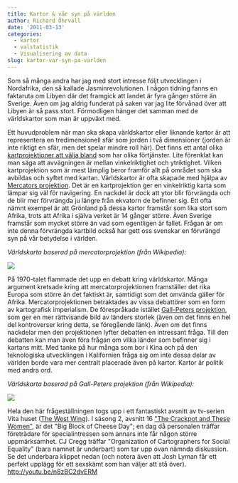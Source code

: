 ```yaml
---
title: Kartor & vår syn på världen
author: Richard Öhrvall
date: '2011-03-13'
categories:
  - kartor
  - valstatistik
  - Visualisering av data
slug: kartor-var-syn-pa-varlden
---
```


Som så många andra har jag med stort intresse följt utvecklingen i Nordafrika, den så kallade Jasminrevolutionen. I någon tidning fanns en faktaruta om Libyen där det framgick att landet är fyra gånger större än Sverige. Även om jag aldrig funderat på saken var jag lite förvånad över att Libyen är så pass stort. Förmodligen hänger det samman med de världskartor som man är uppväxt med.

Ett huvudproblem när man ska skapa världskartor eller liknande kartor är att representera en tredimensionell sfär som jorden i två dimensioner (jorden är inte riktigt en sfär, men det spelar mindre roll här). Det finns ett antal olika [kartprojektioner att välja bland](http://sv.wikipedia.org/wiki/Kartprojektion) som har olika förtjänster. Lite förenklat kan man säga att avvägningen är mellan vinkelriktighet och ytriktighet. Vilken kartprojektion som är mest lämplig beror framför allt på området som ska avbildas och syftet med kartan. Världskartor är ofta skapade med hjälpa av [Mercators projektion](http://en.wikipedia.org/wiki/Mercator_projection). Det är en kartprojektion ger en vinkelriktig karta som lämpar sig väl för navigering. En nackdel är dock att ytor blir förvrängda och de blir mer förvrängda ju längre från ekvatorn de befinner sig. Ett ofta nämnt exempel är att Grönland på dessa kartor framstår som lika stort som Afrika, trots att Afrika i själva verket är 14 gånger större. Även Sverige framstår som mycket större än vad som egentligen är fallet. Frågan är om inte denna förvrängda kartbild också har gett oss svenskar en förvrängd syn på vår betydelse i världen.

_Världskarta baserad på mercatorprojektion (från Wikipedia):_

![](http://upload.wikimedia.org/wikipedia/commons/thumb/7/74/Mercator-projection.jpg/400px-Mercator-projection.jpg)

På 1970-talet flammade det upp en debatt kring världskartor. Många argument kretsade kring att mercatorprojektionen framställer det rika Europa som större än det faktiskt är, samtidigt som det omvända gäller för Afrika. Mercatorprojektionen betraktades av vissa debattörer som en form av kartografisk imperialism. De förespråkade istället [Gall-Peters projektion](http://en.wikipedia.org/wiki/Gall-Peters_projection), som ger en mer rättvisande bild av länders storlek (även om det finns en hel del kontroverser kring detta, se föregående länk). Även om det finns nackdelar men den projektionen lyfter debatten en intressant fråga. Till den debatten kan man även föra frågan om vilka länder som befinner sig i kartans mitt. Med tanke på hur många som bor i Kina och på den teknologiska utvecklingen i Kalifornien fråga sig om inte dessa delar av världen borde vara mer centralt placerade även på kartor. Kartor är politik med andra ord.

_Världskarta baserad på Gall-Peters projektion (från Wikipedia):_

![](http://upload.wikimedia.org/wikipedia/commons/thumb/8/87/Gall-peters2.jpg/450px-Gall-peters2.jpg)

Hela den här frågeställningen togs upp i ett fantastiskt avsnitt av tv-serien Vita huset ([The West Wing](http://en.wikipedia.org/wiki/The_West_Wing)). I säsong 2, avsnitt 16 ["The Crackpot and These Women"](http://en.wikipedia.org/wiki/The_Crackpots_and_These_Women), är det "Big Block of Cheese Day"; en dag då personalen träffar företrädare för specialintressen som annars inte får någon större uppmärksamhet. CJ Cregg träffar "Organization of Cartographers for Social Equality" (bara namnet är underbart) som tar upp ovan nämnda diskussion. Se det underbara klippet nedan (och notera även att Josh Lyman får ett perfekt upplägg för ett sexskämt som han väljer att stå över).
http://youtu.be/n8zBC2dvERM
